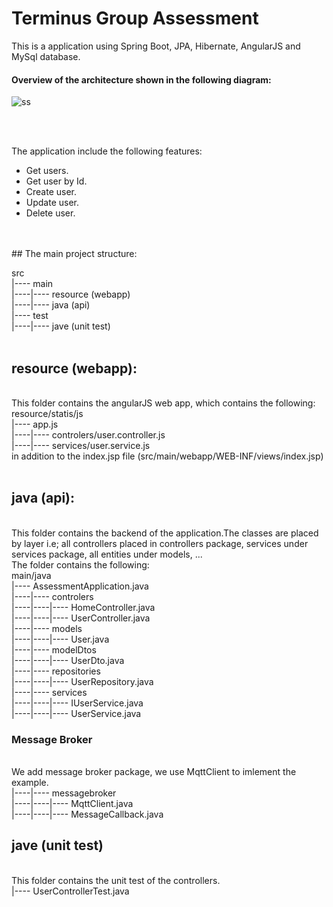 # Terminus Group Assessment

This is a application using Spring Boot, JPA, Hibernate, AngularJS and MySql database.

#### Overview of the architecture shown in the following diagram:

![ss](https://user-images.githubusercontent.com/105771635/184163596-69cc52b6-7e65-40c1-9b10-fc844296c6a6.jpg)

<br />
<br />

The application include the following features:
- Get users.
- Get user by Id.
- Create user.
- Update user.
- Delete user.
<br />
<br />
## The main project structure:

src
<br />|---- main
<br />|----|---- resource (webapp)
<br />|----|---- java (api)
<br />|---- test
<br />|----|---- jave (unit test)
<br />
<br />
## resource (webapp):
<br />This folder contains the angularJS web app, which contains the following:
<br />resource/statis/js
<br />|---- app.js
<br />|----|---- controlers/user.controller.js
<br />|----|---- services/user.service.js
<br /> in addition to the index.jsp file (src/main/webapp/WEB-INF/views/index.jsp)
<br />
<br />
## java (api):
<br />This folder contains the backend of the application.The classes are placed by layer i.e; all controllers placed in controllers package, services under services package, all entities under models, ...
<br />The folder contains the following:
<br />main/java
<br />|---- AssessmentApplication.java
<br />|----|---- controlers
<br />|----|----|---- HomeController.java
<br />|----|----|---- UserController.java
<br />|----|---- models
<br />|----|----|---- User.java
<br />|----|---- modelDtos
<br />|----|----|---- UserDto.java
<br />|----|---- repositories
<br />|----|----|---- UserRepository.java
<br />|----|---- services
<br />|----|----|---- IUserService.java
<br />|----|----|---- UserService.java
<br />
### Message Broker
<br /> We add message broker package, we use MqttClient to imlement the example.
<br />|----|---- messagebroker
<br />|----|----|---- MqttClient.java
<br />|----|----|---- MessageCallback.java
## jave (unit test)
<br /> This folder contains the unit test of the controllers.
<br />|---- UserControllerTest.java
<br />
<br />
